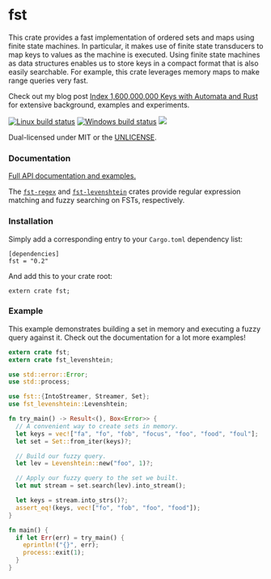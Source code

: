 fst
===
This crate provides a fast implementation of ordered sets and maps using finite
state machines. In particular, it makes use of finite state transducers to map
keys to values as the machine is executed. Using finite state machines as data
structures enables us to store keys in a compact format that is also easily
searchable. For example, this crate leverages memory maps to make range queries
very fast.

Check out my blog post
[Index 1,600,000,000 Keys with Automata and
Rust](http://blog.burntsushi.net/transducers/)
for extensive background, examples and experiments.

[![Linux build status](https://travis-ci.org/BurntSushi/fst.svg?branch=master)](https://travis-ci.org/BurntSushi/fst)
[![Windows build status](https://ci.appveyor.com/api/projects/status/github/BurntSushi/fst?svg=true)](https://ci.appveyor.com/project/BurntSushi/fst)
[![](http://meritbadge.herokuapp.com/fst)](https://crates.io/crates/fst)

Dual-licensed under MIT or the [UNLICENSE](http://unlicense.org).


### Documentation

[Full API documentation and examples.](http://burntsushi.net/rustdoc/fst/)

The
[`fst-regex`](https://docs.rs/fst-regex)
and
[`fst-levenshtein`](https://docs.rs/fst-levenshtein)
crates provide regular expression matching and fuzzy searching on FSTs,
respectively.


### Installation

Simply add a corresponding entry to your `Cargo.toml` dependency list:

```toml,ignore
[dependencies]
fst = "0.2"
```

And add this to your crate root:

```rust,ignore
extern crate fst;
```


### Example

This example demonstrates building a set in memory and executing a fuzzy query
against it. Check out the documentation for a lot more examples!

```rust
extern crate fst;
extern crate fst_levenshtein;

use std::error::Error;
use std::process;

use fst::{IntoStreamer, Streamer, Set};
use fst_levenshtein::Levenshtein;

fn try_main() -> Result<(), Box<Error>> {
  // A convenient way to create sets in memory.
  let keys = vec!["fa", "fo", "fob", "focus", "foo", "food", "foul"];
  let set = Set::from_iter(keys)?;

  // Build our fuzzy query.
  let lev = Levenshtein::new("foo", 1)?;

  // Apply our fuzzy query to the set we built.
  let mut stream = set.search(lev).into_stream();

  let keys = stream.into_strs()?;
  assert_eq!(keys, vec!["fo", "fob", "foo", "food"]);
}

fn main() {
  if let Err(err) = try_main() {
    eprintln!("{}", err);
    process::exit(1);
  }
}
```
